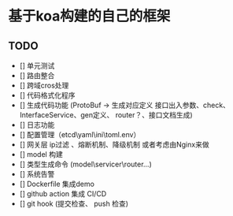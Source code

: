 # 基于koa构建的自己的框架

## TODO
 - [] 单元测试
 - [] 路由整合
 - [] 跨域cros处理
 - [] 代码格式化程序 
 - [] 生成代码功能 (ProtoBuf -> 生成对应定义 接口出入参数、check、InterfaceService、gen定义、 router？、接口文档生成)
 - [] 日志功能
 - [] 配置管理（etcd\yaml\ini\toml\.env）
 - [] 网关层 ip过滤 、熔断机制、降级机制 或者考虑由Nginx来做
 - [] model 构建
 - [] 类型生成命令 (model\servicer\router\...)
 - [] 系统告警
 - [] Dockerfile 集成demo
 - [] github action 集成 CI/CD
 - [] git hook (提交检查、 push 检查)